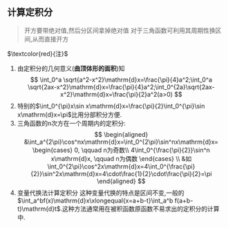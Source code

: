 ## 计算定积分

> 开方要带绝对值,然后分区间拿掉绝对值
> 对于三角函数可利用其周期性换区间,从而直接开方

$\textcolor{red}{注}$

1. 由定积分的几何意义(**曲顶体形的面积**)知
$$
\int_0^a \sqrt{a^2-x^2}\mathrm{d}x=\frac{\pi}{4}a^2;\int_0^a \sqrt{2ax-x^2}\mathrm{d}x=\frac{\pi}{4}a^2;\int_0^{2a}\sqrt{2ax-x^2}\mathrm{d}x=\frac{\pi}{2}a^2(a>0)
$$
2. 特别的$\int_0^{\pi}x\sin x\mathrm{d}x=\frac{\pi}{2}\int_0^{\pi}\sin x\mathrm{d}x=\pi$比用分部积分方便.
3. 三角函数的n次方在一个周期内的定积分:
$$
\begin{aligned}
	&\int_a^{2\pi}\cos^nx\mathrm{d}x=\int_0^{2\pi}\sin^nx\mathrm{d}x=
	\begin{cases}
		0, \qquad n为奇数\\
		4\int_0^{\frac{\pi}{2}}\sin^n x\mathrm{d}x, \qquad n为偶数
	\end{cases} \\
	&如\int_0^{2\pi}\cos^2x\mathrm{d}x=4\int_0^{\frac{\pi}{2}}\sin^2x\mathrm{d}x=4\cdot\frac{1}{2}\cdot\frac{\pi}{2}=\pi
\end{aligned}
$$
4. 变量代换法计算定积分
这种变量代换的特点是区间不变,一般的$\int_a^bf(x)\mathrm{d}x\xlongequal{x=a+b-t}\int_a^b f(a+b-t)\mathrm{d}t$.这种方法通常用在被积函数原函数不易求出的定积分的计算中.
